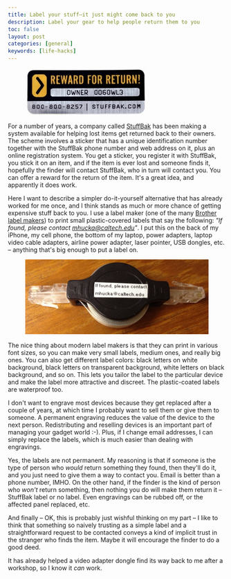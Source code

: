 ```yaml
---
title: Label your stuff—it just might come back to you
description: Label your gear to help people return them to you
toc: false
layout: post
categories: [general]
keywords: [life-hacks]
---
```


<figure class="float-right width-25">
  <img src="stuffbak.jpg">
</figure>

For a number of years, a company called [StuffBak](http://www.stuffbak.com) has been making a system available for helping lost items get returned back to their owners.  The scheme involves a sticker that has a unique identification number together with the StuffBak phone number and web address on it, plus an online registration system. You get a sticker, you register it with StuffBak, you stick it on an item, and if the item is ever lost and someone finds it, hopefully the finder will contact StuffBak, who in turn will contact you. You can offer a reward for the return of the item. It's a great idea, and apparently it does work.

Here I want to describe a simpler do-it-yourself alternative that has already worked for me once, and I think stands as much or more chance of getting expensive stuff back to you. I use a label maker (one of the many [Brother label makers](http://www.brother-usa.com/Ptouch/For_Home/#.UsILx6Ub22k)) to print small plastic-covered labels that say the following: *"If found, please contact mhucka@caltech.edu"*. I put this on the back of my iPhone, my cell phone, the bottom of my laptop, power adapters, laptop video cable adapters, airline power adapter, laser pointer, USB dongles, etc. – anything that's big enough to put a label on. 

<figure class="float-right width-50">
  <img src="labeled-thing.jpg">
</figure>

The nice thing about modern label makers is that they can print in various font sizes, so you can make very small labels, medium ones, and really big ones. You can also get different label colors: black letters on white background, black letters on transparent background, white letters on black background, and so on. This lets you tailor the label to the particular device and make the label more attractive and discreet. The plastic-coated labels are waterproof too.

I don't want to engrave most devices because they get replaced after a couple of years, at which time I probably want to sell them or give them to someone. A permanent engraving reduces the value of the device to the next person. Redistributing and reselling devices is an important part of managing your gadget world :-). Plus, if I change email addresses, I can simply replace the labels, which is much easier than dealing with engravings.

Yes, the labels are not permanent. My reasoning is that if someone is the type of person who *would* return something they found, then they'll do it, and you just need to give them a way to contact you. Email is better than a phone number, IMHO. On the other hand, if the finder is the kind of person who *won't* return something, then nothing you do will make them return it – StuffBak label or no label. Even engravings can be rubbed off, or the affected panel replaced, etc.

And finally – OK, this is probably just wishful thinking on my part – I like to think that something so naively trusting as a simple label and a straightforward request to be contacted conveys a kind of implicit trust in the stranger who finds the item. Maybe it will encourage the finder to do a good deed.

It has already helped a video adapter dongle find its way back to me after a workshop, so I know it *can* work.
